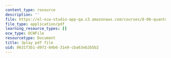 ```yaml
---
content_type: resource
description: ''
file: https://ol-ocw-studio-app-qa.s3.amazonaws.com/courses/8-06-quantum-physics-iii-spring-2018/0631f3b1d97284b631e9cba63eb2b5b2_pBvHt3Nea6Q.pdf
file_type: application/pdf
learning_resource_types: []
ocw_type: OCWFile
resourcetype: Document
title: 3play pdf file
uid: 0631f3b1-d972-84b6-31e9-cba63eb2b5b2
---
```

